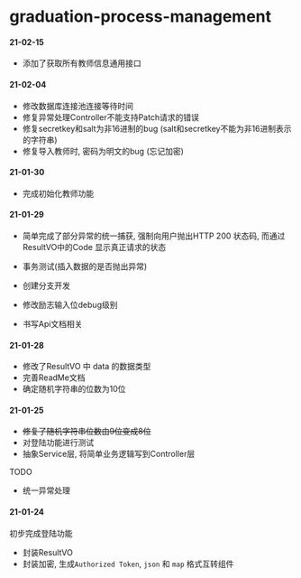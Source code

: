# graduation-process-management
#### 21-02-15
- 添加了获取所有教师信息通用接口
#### 21-02-04
- 修改数据库连接池连接等待时间
- 修复异常处理Controller不能支持Patch请求的错误
- 修复secretkey和salt为非16进制的bug (salt和secretkey不能为非16进制表示的字符串)
- 修复导入教师时, 密码为明文的bug (忘记加密)
#### 21-01-30

- 完成初始化教师功能

#### 21-01-29

- 简单完成了部分异常的统一捕获, 强制向用户抛出HTTP 200 状态码, 而通过ResultVO中的Code 显示真正请求的状态

- 事务测试(插入数据的是否抛出异常)
- 创建分支开发
- 修改励志输入位debug级别
- 书写Api文档相关

#### 21-01-28

- 修改了ResultVO 中 data 的数据类型
- 完善ReadMe文档
- 确定随机字符串的位数为10位

#### 21-01-25
- ~~修复了随机字符串位数由9位变成8位~~
- 对登陆功能进行测试
- 抽象Service层, 将简单业务逻辑写到Controller层

TODO
- 统一异常处理
#### 21-01-24 
初步完成登陆功能
- 封装ResultVO
- 封装加密, 生成`Authorized Token`, `json` 和 `map` 格式互转组件



